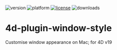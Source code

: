 ![version](https://img.shields.io/badge/version-18%2B-EB8E5F)
![platform](https://img.shields.io/static/v1?label=platform&message=mac-intel%20|%20mac-arm&color=blue)
[![license](https://img.shields.io/github/license/miyako/4d-plugin-window-style)](LICENSE)
![downloads](https://img.shields.io/github/downloads/miyako/4d-plugin-window-style/total)

# 4d-plugin-window-style
Customise window appearance on Mac; for 4D v19
